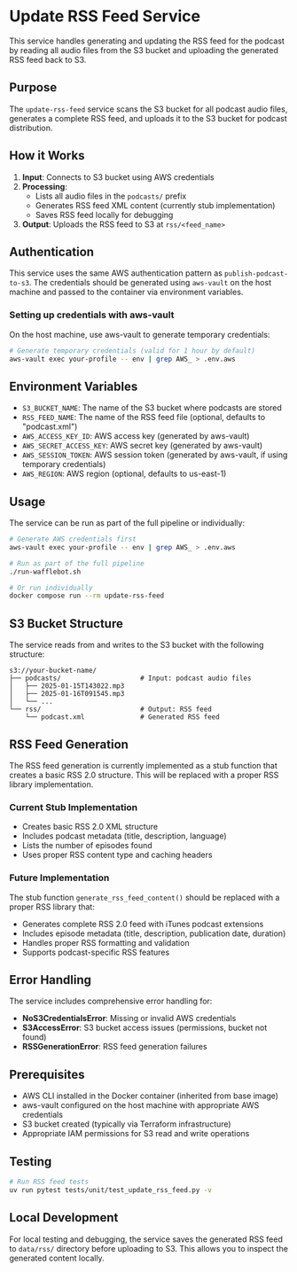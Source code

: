# Update RSS Feed Service

This service handles generating and updating the RSS feed for the podcast by reading all audio files from the S3 bucket and uploading the generated RSS feed back to S3.

## Purpose

The `update-rss-feed` service scans the S3 bucket for all podcast audio files, generates a complete RSS feed, and uploads it to the S3 bucket for podcast distribution.

## How it Works

1. **Input**: Connects to S3 bucket using AWS credentials
2. **Processing**:
   - Lists all audio files in the `podcasts/` prefix
   - Generates RSS feed XML content (currently stub implementation)
   - Saves RSS feed locally for debugging
3. **Output**: Uploads the RSS feed to S3 at `rss/<feed_name>`

## Authentication

This service uses the same AWS authentication pattern as `publish-podcast-to-s3`. The credentials should be generated using `aws-vault` on the host machine and passed to the container via environment variables.

### Setting up credentials with aws-vault

On the host machine, use aws-vault to generate temporary credentials:

```bash
# Generate temporary credentials (valid for 1 hour by default)
aws-vault exec your-profile -- env | grep AWS_ > .env.aws
```

## Environment Variables

- `S3_BUCKET_NAME`: The name of the S3 bucket where podcasts are stored
- `RSS_FEED_NAME`: The name of the RSS feed file (optional, defaults to "podcast.xml")
- `AWS_ACCESS_KEY_ID`: AWS access key (generated by aws-vault)
- `AWS_SECRET_ACCESS_KEY`: AWS secret key (generated by aws-vault)
- `AWS_SESSION_TOKEN`: AWS session token (generated by aws-vault, if using temporary credentials)
- `AWS_REGION`: AWS region (optional, defaults to us-east-1)

## Usage

The service can be run as part of the full pipeline or individually:

```bash
# Generate AWS credentials first
aws-vault exec your-profile -- env | grep AWS_ > .env.aws

# Run as part of the full pipeline
./run-wafflebot.sh

# Or run individually
docker compose run --rm update-rss-feed
```

## S3 Bucket Structure

The service reads from and writes to the S3 bucket with the following structure:

```
s3://your-bucket-name/
├── podcasts/                    # Input: podcast audio files
│   ├── 2025-01-15T143022.mp3
│   ├── 2025-01-16T091545.mp3
│   └── ...
└── rss/                         # Output: RSS feed
    └── podcast.xml              # Generated RSS feed
```

## RSS Feed Generation

The RSS feed generation is currently implemented as a stub function that creates a basic RSS 2.0 structure. This will be replaced with a proper RSS library implementation.

### Current Stub Implementation

- Creates basic RSS 2.0 XML structure
- Includes podcast metadata (title, description, language)
- Lists the number of episodes found
- Uses proper RSS content type and caching headers

### Future Implementation

The stub function `generate_rss_feed_content()` should be replaced with a proper RSS library that:

- Generates complete RSS 2.0 feed with iTunes podcast extensions
- Includes episode metadata (title, description, publication date, duration)
- Handles proper RSS formatting and validation
- Supports podcast-specific RSS features

## Error Handling

The service includes comprehensive error handling for:

- **NoS3CredentialsError**: Missing or invalid AWS credentials
- **S3AccessError**: S3 bucket access issues (permissions, bucket not found)
- **RSSGenerationError**: RSS feed generation failures

## Prerequisites

- AWS CLI installed in the Docker container (inherited from base image)
- aws-vault configured on the host machine with appropriate AWS credentials
- S3 bucket created (typically via Terraform infrastructure)
- Appropriate IAM permissions for S3 read and write operations

## Testing

```bash
# Run RSS feed tests
uv run pytest tests/unit/test_update_rss_feed.py -v
```

## Local Development

For local testing and debugging, the service saves the generated RSS feed to `data/rss/` directory before uploading to S3. This allows you to inspect the generated content locally.
